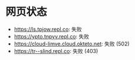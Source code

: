 # 网页状态
- https://ls.tpjow.repl.co: 失败
- https://ypto.tnpyv.repl.co: 失败
- https://cloud-limve.cloud.okteto.net: 失败 (502)
- https://tr--slind.repl.co: 失败 (403)
